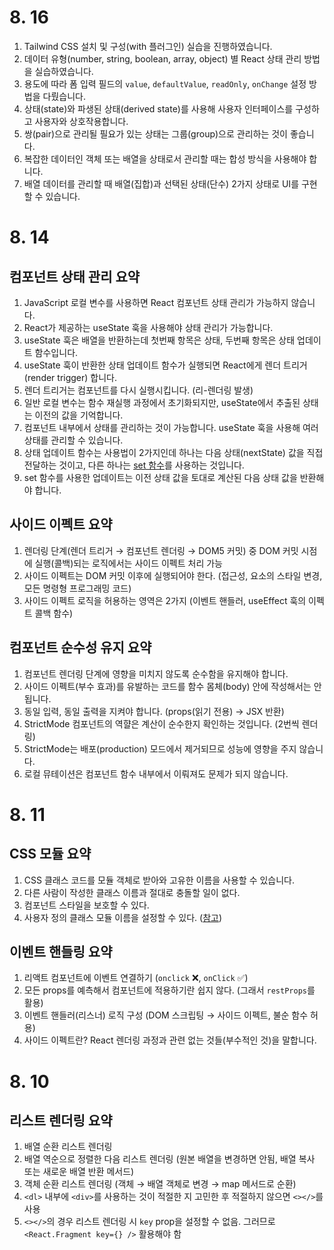 # 8. 16

1. Tailwind CSS 설치 및 구성(with 플러그인) 실습을 진행하였습니다.
2. 데이터 유형(number, string, boolean, array, object) 별 React 상태 관리 방법을 실습하였습니다.
3. 용도에 따라 폼 입력 필드의 `value`, `defaultValue`, `readOnly`, `onChange` 설정 방법을 다뤘습니다.
4. 상태(state)와 파생된 상태(derived state)를 사용해 사용자 인터페이스를 구성하고 사용자와 상호작용합니다.
5. 쌍(pair)으로 관리될 필요가 있는 상태는 그룹(group)으로 관리하는 것이 좋습니다.
6. 복잡한 데이터인 객체 또는 배열을 상태로서 관리할 때는 합성 방식을 사용해야 합니다.
7. 배열 데이터를 관리할 때 배열(집합)과 선택된 상태(단수) 2가지 상태로 UI를 구현할 수 있습니다.

# 8. 14

## 컴포넌트 상태 관리 요약

1. JavaScript 로컬 변수를 사용하면 React 컴포넌트 상태 관리가 가능하지 않습니다.
2. React가 제공하는 useState 훅을 사용해야 상태 관리가 가능합니다.
3. useState 훅은 배열을 반환하는데 첫번째 항목은 상태, 두번째 항목은 상태 업데이트 함수입니다.
4. useState 훅이 반환한 상태 업데이트 함수가 실행되면 React에게 렌더 트리거(render trigger) 합니다.
5. 렌더 트리거는 컴포넌트를 다시 실행시킵니다. (리-렌더링 발생)
6. 일반 로컬 변수는 함수 재실행 과정에서 초기화되지만, useState에서 추출된 상태는 이전의 값을 기억합니다.
7. 컴포넌트 내부에서 상태를 관리하는 것이 가능합니다. useState 훅을 사용해 여러 상태를 관리할 수 있습니다.
8. 상태 업데이트 함수는 사용법이 2가지인데 하나는 다음 상태(nextState) 값을 직접 전달하는 것이고, 다른 하나는 [set 함수](https://react.dev/reference/react/useState#setstate)를 사용하는 것입니다.
9. set 함수를 사용한 업데이트는 이전 상태 값을 토대로 계산된 다음 상태 값을 반환해야 합니다.

## 사이드 이펙트 요약

1. 렌더링 단계(렌더 트리거 → 컴포넌트 렌더링 → DOM5 커밋) 중 DOM 커밋 시점에 실행(콜백)되는 로직에서는 사이드 이펙트 처리 가능
2. 사이드 이펙트는 DOM 커밋 이후에 실행되어야 한다. (접근성, 요소의 스타일 변경, 모든 명령형 프로그래밍 코드)
3. 사이드 이펙트 로직을 허용하는 영역은 2가지 (이벤트 핸들러, useEffect 훅의 이펙트 콜백 함수)

## 컴포넌트 순수성 유지 요약

1. 컴포넌트 렌더링 단계에 영향을 미치지 않도록 순수함을 유지해야 합니다.
2. 사이드 이펙트(부수 효과)를 유발하는 코드를 함수 몸체(body) 안에 작성해서는 안됩니다.
3. 동일 입력, 동일 출력을 지켜야 합니다. (props(읽기 전용) → JSX 반환)
4. StrictMode 컴포넌트의 역햘은 계산이 순수한지 확인하는 것입니다. (2번씩 렌더링)
5. StrictMode는 배포(production) 모드에서 제거되므로 성능에 영향을 주지 않습니다.
6. 로컬 뮤테이션은 컴포넌트 함수 내부에서 이뤄져도 문제가 되지 않습니다.


# 8. 11

## CSS 모듈 요약

1. CSS 클래스 코드를 모듈 객체로 받아와 고유한 이름을 사용할 수 있습니다.
2. 다른 사람이 작성한 클래스 이름과 절대로 충돌할 일이 없다.
3. 컴포넌트 스타일을 보호할 수 있다.
4. 사용자 정의 클래스 모듈 이름을 설정할 수 있다. ([참고](https://vitejs.dev/config/shared-options.html#css-modules))

## 이벤트 핸들링 요약

1. 리액트 컴포넌트에 이벤트 연결하기 (`onclick` ❌, `onClick` ✅)
2. 모든 props를 예측해서 컴포넌트에 적용하기란 쉽지 않다. (그래서 `restProps`를 활용)
3. 이벤트 핸들러(리스너) 로직 구성 (DOM 스크립팅 → 사이드 이펙트, 불순 함수 허용)
4. 사이드 이펙트란? React 렌더링 과정과 관련 없는 것들(부수적인 것)을 말합니다.

# 8. 10

## 리스트 렌더링 요약

1. 배열 순환 리스트 렌더링
2. 배열 역순으로 정렬한 다음 리스트 렌더링 (원본 배열을 변경하면 안됨, 배열 복사 또는 새로운 배열 반환 메서드)
3. 객체 순환 리스트 렌더링 (객체 → 배열 객체로 변경 → map 메서드로 순환)
4. `<dl>` 내부에 `<div>`를 사용하는 것이 적절한 지 고민한 후 적절하지 않으면 `<></>`를 사용 
5. `<></>`의 경우 리스트 렌더링 시 `key` prop을 설정할 수 없음. 그러므로 `<React.Fragment key={} />` 활용해야 함